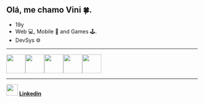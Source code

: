 ## Olá, me chamo Vini 🍀.

* 19y
* Web 💻, Mobile 📱 and Games 🕹️.
* DevSys ⚙️

<hr>

<img loading='lazy' align='center' width='50' src="https://cdn.jsdelivr.net/gh/devicons/devicon/icons/javascript/javascript-original.svg" /><img loading='lazy' align='center' width='50' src="https://cdn.jsdelivr.net/gh/devicons/devicon/icons/python/python-original.svg" /><img loading='lazy' align='center' width='50' src="https://cdn.jsdelivr.net/gh/devicons/devicon/icons/cplusplus/cplusplus-original.svg" /><img align='center' width='50' src="https://cdn.jsdelivr.net/gh/devicons/devicon/icons/java/java-original.svg" /><img loading='lazy' align="center" width="50" src="https://cdn.jsdelivr.net/gh/devicons/devicon/icons/linux/linux-original.svg" />


<hr>

<img width='30' height='30' src="https://cdn.jsdelivr.net/gh/devicons/devicon/icons/linkedin/linkedin-original.svg" />  <a href='https://www.linkedin.com/in/vinicius-gabriel-639869297/' target='_blank'><strong>Linkedin</strong></a>
